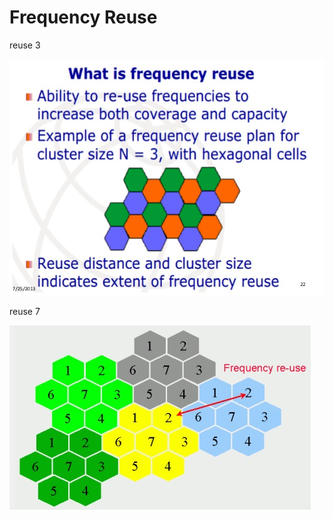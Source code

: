 # Frequency Reuse

reuse 3

![](../../media/2_freqReuse3.jpg)

reuse 7

![](../../media/2_freqReuse7.jpg)

